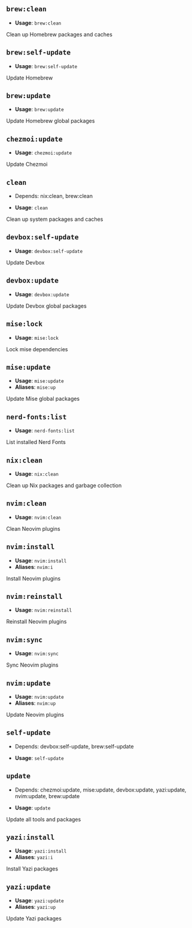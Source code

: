 ## `brew:clean`

- **Usage**: `brew:clean`

Clean up Homebrew packages and caches

## `brew:self-update`

- **Usage**: `brew:self-update`

Update Homebrew

## `brew:update`

- **Usage**: `brew:update`

Update Homebrew global packages

## `chezmoi:update`

- **Usage**: `chezmoi:update`

Update Chezmoi

## `clean`

- Depends: nix:clean, brew:clean

- **Usage**: `clean`

Clean up system packages and caches

## `devbox:self-update`

- **Usage**: `devbox:self-update`

Update Devbox

## `devbox:update`

- **Usage**: `devbox:update`

Update Devbox global packages

## `mise:lock`

- **Usage**: `mise:lock`

Lock mise dependencies

## `mise:update`

- **Usage**: `mise:update`
- **Aliases**: `mise:up`

Update Mise global packages

## `nerd-fonts:list`

- **Usage**: `nerd-fonts:list`

List installed Nerd Fonts

## `nix:clean`

- **Usage**: `nix:clean`

Clean up Nix packages and garbage collection

## `nvim:clean`

- **Usage**: `nvim:clean`

Clean Neovim plugins

## `nvim:install`

- **Usage**: `nvim:install`
- **Aliases**: `nvim:i`

Install Neovim plugins

## `nvim:reinstall`

- **Usage**: `nvim:reinstall`

Reinstall Neovim plugins

## `nvim:sync`

- **Usage**: `nvim:sync`

Sync Neovim plugins

## `nvim:update`

- **Usage**: `nvim:update`
- **Aliases**: `nvim:up`

Update Neovim plugins

## `self-update`

- Depends: devbox:self-update, brew:self-update

- **Usage**: `self-update`

## `update`

- Depends: chezmoi:update, mise:update, devbox:update, yazi:update, nvim:update, brew:update

- **Usage**: `update`

Update all tools and packages

## `yazi:install`

- **Usage**: `yazi:install`
- **Aliases**: `yazi:i`

Install Yazi packages

## `yazi:update`

- **Usage**: `yazi:update`
- **Aliases**: `yazi:up`

Update Yazi packages
